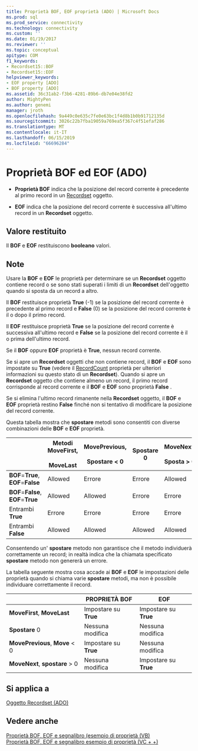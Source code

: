 ```yaml
---
title: Proprietà BOF, EOF proprietà (ADO) | Microsoft Docs
ms.prod: sql
ms.prod_service: connectivity
ms.technology: connectivity
ms.custom: ''
ms.date: 01/19/2017
ms.reviewer: ''
ms.topic: conceptual
apitype: COM
f1_keywords:
- Recordset15::BOF
- Recordset15::EOF
helpviewer_keywords:
- EOF property [ADO]
- BOF property [ADO]
ms.assetid: 36c31ab2-f3b6-4281-89b6-db7e04e38fd2
author: MightyPen
ms.author: genemi
manager: jroth
ms.openlocfilehash: 9a449c0e635c7fe0e63bc1f4d8b1b0b91712135d
ms.sourcegitcommit: 3026c22b7fba19059a769ea5f367c4f51efaf286
ms.translationtype: MT
ms.contentlocale: it-IT
ms.lasthandoff: 06/15/2019
ms.locfileid: "66696284"
---
```

# <a name="bof-eof-properties-ado"></a>Proprietà BOF ed EOF (ADO)
-   **Proprietà BOF** indica che la posizione del record corrente è precedente al primo record in un [Recordset](../../../ado/reference/ado-api/recordset-object-ado.md) oggetto.  
  
-   **EOF** indica che la posizione del record corrente è successiva all'ultimo record in un **Recordset** oggetto.  
  
## <a name="return-value"></a>Valore restituito  
 Il **BOF** e **EOF** restituiscono **booleano** valori.  
  
## <a name="remarks"></a>Note  
 Usare la **BOF** e **EOF** le proprietà per determinare se un **Recordset** oggetto contiene record o se sono stati superati i limiti di un **Recordset**  dell'oggetto quando si sposta da un record a altro.  
  
 Il **BOF** restituisce proprietà **True** (-1) se la posizione del record corrente è precedente al primo record e **False** (0) se la posizione del record corrente è il o dopo il primo record.  
  
 Il **EOF** restituisce proprietà **True** se la posizione del record corrente è successiva all'ultimo record e **False** se la posizione del record corrente è il o prima dell'ultimo record.  
  
 Se il **BOF** oppure **EOF** proprietà è **True**, nessun record corrente.  
  
 Se si apre un **Recordset** oggetti che non contiene record, il **BOF** e **EOF** sono impostate su **True** (vedere il [ RecordCount](../../../ado/reference/ado-api/recordcount-property-ado.md) proprietà per ulteriori informazioni su questo stato di un **Recordset**). Quando si apre un **Recordset** oggetto che contiene almeno un record, il primo record corrisponde al record corrente e il **BOF** e **EOF** sono proprietà **False** .  
  
 Se si elimina l'ultimo record rimanente nella **Recordset** oggetto, il **BOF** e **EOF** proprietà restino **False** finché non si tentativo di modificare la posizione del record corrente.  
  
 Questa tabella mostra che **spostare** metodi sono consentiti con diverse combinazioni delle **BOF** e **EOF** proprietà.  
  
||Metodi MoveFirst,<br /><br /> MoveLast|MovePrevious,<br /><br /> Spostare < 0|Spostare 0|MoveNext,<br /><br /> Sposta > 0|  
|------|-----------------------------|---------------------------------|------------|-----------------------------|  
|**BOF**=**True**, **EOF**=**False**|Allowed|Errore|Errore|Allowed|  
|**BOF**=**False**, **EOF**=**True**|Allowed|Allowed|Errore|Errore|  
|Entrambi **True**|Errore|Errore|Errore|Errore|  
|Entrambi **False**|Allowed|Allowed|Allowed|Allowed|  
  
 Consentendo un' **spostare** metodo non garantisce che il metodo individuerà correttamente un record; in realtà indica che la chiamata specificato **spostare** metodo non genererà un errore.  
  
 La tabella seguente mostra cosa accade ai **BOF** e **EOF** le impostazioni delle proprietà quando si chiama varie **spostare** metodi, ma non è possibile individuare correttamente il record.  
  
||PROPRIETÀ BOF|EOF|  
|------|---------|---------|  
|**MoveFirst**, **MoveLast**|Impostare su **True**|Impostare su **True**|  
|**Spostare** 0|Nessuna modifica|Nessuna modifica|  
|**MovePrevious**, **Move** < 0|Impostare su **True**|Nessuna modifica|  
|**MoveNext**, **spostare** > 0|Nessuna modifica|Impostare su **True**|  
  
## <a name="applies-to"></a>Si applica a  
 [Oggetto Recordset (ADO)](../../../ado/reference/ado-api/recordset-object-ado.md)  
  
## <a name="see-also"></a>Vedere anche  
 [Proprietà BOF, EOF e segnalibro (esempio di proprietà (VB)](../../../ado/reference/ado-api/bof-eof-and-bookmark-properties-example-vb.md)   
 [Proprietà BOF, EOF e segnalibro esempio di proprietà (VC + +)](../../../ado/reference/ado-api/bof-eof-and-bookmark-properties-example-vc.md)   
